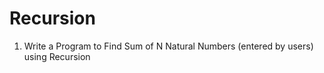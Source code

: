 # Recursion

1) Write a Program to Find Sum of N Natural Numbers (entered by users) using Recursion
